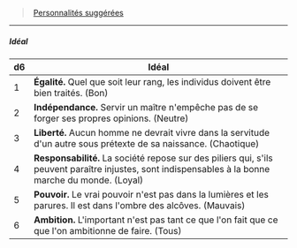 ﻿---
!PersonalityIdealItem
Id: background_serviteur_hd.md#idéal
ParentLink: background_serviteur_hd.md#personnalités-suggérées
Name: Idéal
ParentName: Personnalités suggérées
NameLevel: 5
Attributes: {}
---
> [Personnalités suggérées](hd_background_serviteur_personnalites_suggerees.md)

---

##### Idéal

|d6|Idéal|
|---|---|
|1|**Égalité.** Quel que soit leur rang, les individus doivent être bien traités. (Bon)|
|2|**Indépendance.** Servir un maître n'empêche pas de se forger ses propres opinions. (Neutre)|
|3|**Liberté.** Aucun homme ne devrait vivre dans la servitude d'un autre sous prétexte de sa naissance. (Chaotique)|
|4|**Responsabilité.** La société repose sur des piliers qui, s'ils peuvent paraître injustes, sont indispensables à la bonne marche du monde. (Loyal)|
|5|**Pouvoir.** Le vrai pouvoir n'est pas dans la lumières et les parures. Il est dans l'ombre des alcôves. (Mauvais)|
|6|**Ambition.** L'important n'est pas tant ce que l'on fait que ce que l'on ambitionne de faire. (Tous)|

